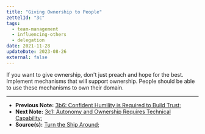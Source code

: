 ```yaml
---
title: "Giving Ownership to People"
zettelId: "3c"
tags:
  - team-management
  - influencing-others
  - delegation
date: 2021-11-28
updateDate: 2023-08-26
external: false
---
```


If you want to give ownership, don't just preach and hope for the best. Implement mechanisms that will support ownership. People should be able to use these mechanisms to own their domain.

---

- **Previous Note:** [3b6: Confident Humility is Required to Build Trust](/notes/3b6/);
- **Next Note:** [3c1: Autonomy and Ownership Requires Technical Capability](/notes/3c1/);
- **Source(s):** [Turn the Ship Around](/books/turn-the-ship-around-summary-book-chapter-notes/);
